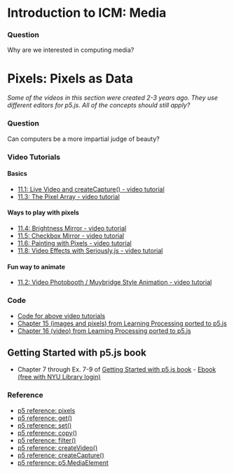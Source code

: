 
# Introduction to ICM: Media

### Question
Why are we interested in computing media?

# Pixels: Pixels as Data

*Some of the videos in this section were created 2-3 years ago. They use different editors for p5.js. All of the concepts should still apply?*

### Question
Can computers be a more impartial judge of beauty?

### Video Tutorials
#### Basics
* [11.1: Live Video and createCapture() - video tutorial](https://youtu.be/bkGf4fEHKak?list=PLRqwX-V7Uu6aKKsDHZdDvN6oCJ2hRY_Ig)
* [11.3: The Pixel Array - video tutorial](https://youtu.be/nMUMZ5YRxHI?list=PLRqwX-V7Uu6aKKsDHZdDvN6oCJ2hRY_Ig)
#### Ways to play with pixels
* [11.4: Brightness Mirror - video tutorial](https://youtu.be/rNqaw8LT2ZU?list=PLRqwX-V7Uu6aKKsDHZdDvN6oCJ2hRY_Ig)
* [11.5: Checkbox Mirror - video tutorial](https://youtu.be/m1G6WBvrOBE?list=PLRqwX-V7Uu6aKKsDHZdDvN6oCJ2hRY_Ig)
* [11.6: Painting with Pixels - video tutorial](https://youtu.be/0V3uYA1hafk?list=PLRqwX-V7Uu6aKKsDHZdDvN6oCJ2hRY_Ig)
* [11.8: Video Effects with Seriously.js - video tutorial](https://youtu.be/jdKep6jo7b0?list=PLRqwX-V7Uu6aKKsDHZdDvN6oCJ2hRY_Ig)
#### Fun way to animate
* [11.2: Video Photobooth / Muybridge Style Animation - video tutorial](https://youtu.be/oLiaUEKsRws?list=PLRqwX-V7Uu6aKKsDHZdDvN6oCJ2hRY_Ig)

###  Code
* [Code for above video tutorials](https://github.com/CodingTrain/website/tree/master/Tutorials/P5JS/p5.js_video)
* [Chapter 15 (images and pixels) from Learning Processing ported to p5.js](https://github.com/shiffman/LearningProcessing-p5.js/tree/master/chp15_images_pixels)
* [Chapter 16 (video) from Learning Processing ported to p5.js](https://github.com/shiffman/LearningProcessing-p5.js/tree/master/chp16_video)

## Getting Started with p5.js book
*  Chapter 7 through Ex. 7-9 of [Getting Started with p5.js book](http://amzn.to/2ckixCW) - [Ebook (free with NYU Library login)](https://ebookcentral.proquest.com/lib/nyulibrary-ebooks/detail.action?docID=4333728)

### Reference
* [p5 reference: pixels](https://p5js.org/reference/#/p5/pixels)
* [p5 reference: get()](https://p5js.org/reference/#/p5/get)
* [p5 reference: set()](https://p5js.org/reference/#/p5/set)
* [p5 reference: copy()](https://p5js.org/reference/#/p5/copy)
* [p5 reference: filter()](https://p5js.org/reference/#/p5/filter)
* [p5 reference: createVideo()](https://p5js.org/reference/#/p5/createVideo)
* [p5 reference: createCapture()](https://p5js.org/reference/#/p5/createCapture)
* [p5 reference: p5.MediaElement](http://p5js.org/reference/#/p5.MediaElement)
